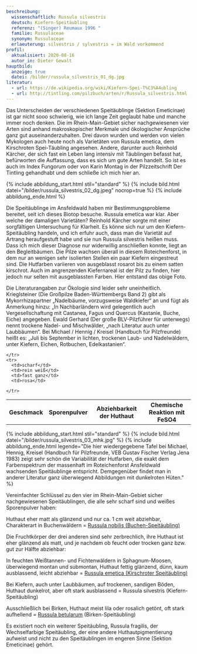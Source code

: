```yaml
---
beschreibung:
  wissenschaftlich: Russula silvestris
  deutsch: Kiefern-Speitäubling
  referenz: "(Singer) Reumaux 1996 "
  familie: Russulaceae
  synonym: Russulaceae
  erlaeuterung: silvestris / sylvestris = im Wald vorkommend
profil:
  aktualisiert: 2020-08-16
  autor_in: Dieter Gewalt
hauptbild:
  anzeige: true
  datei: /bilder/russula_silvestris_01_dg.jpg
literatur:
  - url: https://de.wikipedia.org/wiki/Kiefern-Spei-T%C3%A4ubling
  - url: http://tintling.com/pilzbuch/arten/r/Russula_silvestris.html
---
```

Das Unterscheiden der verschiedenen Speitäublinge (Sektion Emeticinae) ist gar nicht sooo schwierig, wie ich lange Zeit geglaubt habe und manche immer noch denken. Die im Rhein-Main-Gebiet sicher nachgewiesenen vier Arten sind anhand makroskopischer Merkmale und ökologischer Ansprüche ganz gut auseinanderzuhalten. Drei davon wurden und werden von vielen Mykologen auch heute noch als Varietäten von Russula emetica, dem Kirschroten Spei-Täubling angesehen. Andere, darunter auch Reinhold Kärcher, der sich fast ein Leben lang intensiv mit Täublingen befasst hat, befürworten die Auffassung, dass es sich um gute Arten handelt. So ist es auch im Index Fungorum oder von Karin Montag in der Pilzzeitschrift Der Tintling gehandhabt und dem schließe ich mich hier an.

{% include abbildung_start.html stil="standard" %}
{% include bild.html datei="/bilder/russula_silvestris_02_dg.jpeg" nocrop=true %}
{% include abbildung_ende.html %}

Die Speitäublinge im Ansfeldwald haben mir Bestimmungsprobleme bereitet, seit ich dieses Biotop besuche. Russula emetica war klar. Aber welche der damaligen Varietäten? Reinhold Kärcher sorgte mit einer sorgfältigen Untersuchung für Klarheit. Es könne sich nur um den Kiefern-Speitäubling handeln, und ich erfuhr auch, dass man die Varietät auf Artrang heraufgestuft habe und sie nun Russula silvestris heißen muss. Dass ich mich dieser Diagnose nur widerwillig anschließen konnte, liegt an den Begleitbäumen. Die Pilze wachsen überall in diesem Roteichenforst, in dem nur an wenigen sehr isolierten Stellen ein paar Kiefern eingestreut sind. Die Hutfarben variieren von ausgeblasst rosarot bis zu einem satten kirschrot. Auch im angrenzenden Kiefernareal ist der Pilz zu finden, hier jedoch nur selten mit ausgeblassten Farben. Hier entstand das obige Foto.

Die Literaturangaben zur Ökologie sind leider sehr uneinheitlich. Krieglsteiner (Die Großpilze Baden-Württembergs Band 2) gibt als Mykorrhizapartner „Nadelbäume, vorzugsweise Waldkiefer“ an und fügt als Anmerkung hinzu: „In Nachbarländern wird gelegentlich auch Vergesellschaftung mit Castanea, Fagus und Quercus (Kastanie, Buche, Eiche) angegeben. Ewald Gerhard (Der große BLV-Pilzführer für unterwegs) nennt trockene Nadel- und Mischwälder, „nach Literatur auch unter Laubbäumen“. Bei Michael / Hennig / Kreisel (Handbuch für Pilzfreunde) heißt es: „Juli bis September in lichten, trockenen Laub- und Nadelwäldern, unter Kiefern, Eichen, Rotbuchen, Edelkastanien“.

<div class="table-responsive">
  <table class="table taeubling">
    <tr>
      <th rowspan="2">Geschmack</th>
      <th rowspan="2">Sporenpulver</th>
      <th rowspan="2">Abziehbarkeit der Huthaut</th>
      <th colspan="3" class="text-center">Chemische Reaktion mit FeSO4</th>
    </tr>
    <tr>
      
      
    </tr>
    <tr>
      <td>scharf</td>
      <td>rein weiß</td>
      <td>fast ganz</td>
      <td>rosa</td>
       
    </tr>
  </table>
</div>

{% include abbildung_start.html stil="standard" %}
{% include bild.html datei="/bilder/russula_silvestris_03_mhk.jpg" %}
{% include abbildung_ende.html legende="Die hier wiedergegebene Tafel bei Michael, Hennig, Kreisel (Handbuch für Pilzfreunde, VEB Gustav Fischer Verlag Jena 1983) zeigt sehr schön die Variabilität der Hutfarben, die exakt dem Farbenspektrum der massenhaft im Roteichenforst Ansfeldwald wachsenden Speitäublinge entspricht. Demgegenüber findet man in anderer Literatur ganz überwiegend Abbildungen mit dunkelroten Hüten." %}

Vereinfachter Schlüssel zu den vier im Rhein-Main-Gebiet sicher nachgewiesenen Speitäublingen, die alle sehr scharf sind und weißes Sporenpulver haben:

Huthaut eher matt als glänzend und nur ca. 1 cm weit abziehbar, Charakterart in Buchenwäldern = [Russula nobilis (Buchen-Speitäubling)](/pilze/russula-nobilis-buchen-speitäubling)

Die Fruchtkörper der drei anderen sind sehr zerbrechlich, ihre Huthaut ist eher glänzend als matt, und je nachdem ob feucht oder trocken ganz bzw. gut zur Hälfte abziehbar:

In feuchten Weißtannen- und Fichtenwäldern in Sphagnum-Moosen, überwiegend montan und submontan, Huthaut fettig glänzend, dünn, kaum ausblassend, leicht abziehbar = [Russula emetica (Kirschroter Speitäubling)](/pilze/russula-emetica-kirschroter-speitäubling)

Bei Kiefern, auch unter Laubbäumen, auf trockenen, sandigen Böden, Huthaut dunkelrot, aber oft stark ausblassend = Russula silvestris (Kiefern-Speitäubling)

Ausschließlich bei Birken, Huthaut meist lila oder rosalich getönt, oft stark aufhellend = [Russula betularum](/pilze/russula-betularum-birken-speitäubling) (Birken-Speitäubling)

Es existiert noch ein weiterer Speitäubling, Russula fragilis, der Wechselfarbige Speitäubling, der eine andere Huthautpigmentierung aufweist und nicht zu den Speitäublingen im engeren Sinne (Sektion Emeticinae) gehört.